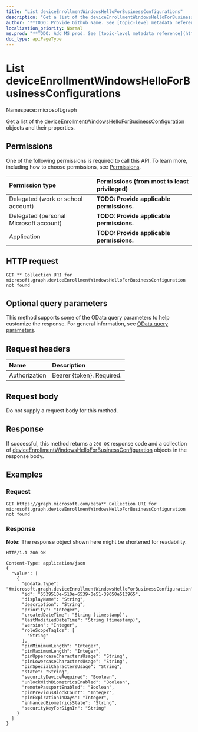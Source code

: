 ```yaml
---
title: "List deviceEnrollmentWindowsHelloForBusinessConfigurations"
description: "Get a list of the deviceEnrollmentWindowsHelloForBusinessConfiguration objects and their properties."
author: "**TODO: Provide Github Name. See [topic-level metadata reference](https://msgo.azurewebsites.net/add/document/guidelines/metadata.html#topic-level-metadata)**"
localization_priority: Normal
ms.prod: "**TODO: Add MS prod. See [topic-level metadata reference](https://msgo.azurewebsites.net/add/document/guidelines/metadata.html#topic-level-metadata)**"
doc_type: apiPageType
---
```


# List deviceEnrollmentWindowsHelloForBusinessConfigurations
Namespace: microsoft.graph

Get a list of the [deviceEnrollmentWindowsHelloForBusinessConfiguration](../resources/deviceenrollmentwindowshelloforbusinessconfiguration.md) objects and their properties.

## Permissions
One of the following permissions is required to call this API. To learn more, including how to choose permissions, see [Permissions](/graph/permissions-reference).

|Permission type|Permissions (from most to least privileged)|
|:---|:---|
|Delegated (work or school account)|**TODO: Provide applicable permissions.**|
|Delegated (personal Microsoft account)|**TODO: Provide applicable permissions.**|
|Application|**TODO: Provide applicable permissions.**|

## HTTP request

<!-- {
  "blockType": "ignored"
}
-->
``` http
GET ** Collection URI for microsoft.graph.deviceEnrollmentWindowsHelloForBusinessConfiguration not found
```

## Optional query parameters
This method supports some of the OData query parameters to help customize the response. For general information, see [OData query parameters](/graph/query-parameters).

## Request headers
|Name|Description|
|:---|:---|
|Authorization|Bearer {token}. Required.|

## Request body
Do not supply a request body for this method.

## Response

If successful, this method returns a `200 OK` response code and a collection of [deviceEnrollmentWindowsHelloForBusinessConfiguration](../resources/deviceenrollmentwindowshelloforbusinessconfiguration.md) objects in the response body.

## Examples

### Request
<!-- {
  "blockType": "request",
  "name": "get_deviceenrollmentwindowshelloforbusinessconfiguration"
}
-->
``` http
GET https://graph.microsoft.com/beta** Collection URI for microsoft.graph.deviceEnrollmentWindowsHelloForBusinessConfiguration not found
```


### Response
**Note:** The response object shown here might be shortened for readability.
<!-- {
  "blockType": "response",
  "truncated": true,
  "@odata.type": "Collection(microsoft.graph.deviceEnrollmentWindowsHelloForBusinessConfiguration)"
}
-->
``` http
HTTP/1.1 200 OK

Content-Type: application/json
{
  "value": [
    {
      "@odata.type": "#microsoft.graph.deviceEnrollmentWindowsHelloForBusinessConfiguration",
      "id": "6539510e-510e-6539-0e51-39650e513965",
      "displayName": "String",
      "description": "String",
      "priority": "Integer",
      "createdDateTime": "String (timestamp)",
      "lastModifiedDateTime": "String (timestamp)",
      "version": "Integer",
      "roleScopeTagIds": [
        "String"
      ],
      "pinMinimumLength": "Integer",
      "pinMaximumLength": "Integer",
      "pinUppercaseCharactersUsage": "String",
      "pinLowercaseCharactersUsage": "String",
      "pinSpecialCharactersUsage": "String",
      "state": "String",
      "securityDeviceRequired": "Boolean",
      "unlockWithBiometricsEnabled": "Boolean",
      "remotePassportEnabled": "Boolean",
      "pinPreviousBlockCount": "Integer",
      "pinExpirationInDays": "Integer",
      "enhancedBiometricsState": "String",
      "securityKeyForSignIn": "String"
    }
  ]
}
```

